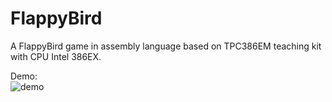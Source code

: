 # FlappyBird
A FlappyBird game in assembly language based on TPC386EM teaching kit with CPU Intel 386EX.

Demo:</br>
![demo](https://user-images.githubusercontent.com/70928881/137395861-284cfc56-f818-458d-a7ed-2bca85005427.gif)
